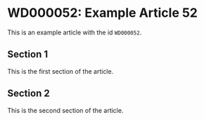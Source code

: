 # WD000052: Example Article 52

This is an example article with the id `WD000052`.

## Section 1

This is the first section of the article.

## Section 2

This is the second section of the article.
